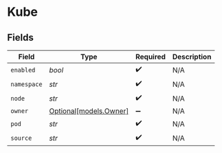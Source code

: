 # Kube


## Fields

| Field                                        | Type                                         | Required                                     | Description                                  |
| -------------------------------------------- | -------------------------------------------- | -------------------------------------------- | -------------------------------------------- |
| `enabled`                                    | *bool*                                       | :heavy_check_mark:                           | N/A                                          |
| `namespace`                                  | *str*                                        | :heavy_check_mark:                           | N/A                                          |
| `node`                                       | *str*                                        | :heavy_check_mark:                           | N/A                                          |
| `owner`                                      | [Optional[models.Owner]](../models/owner.md) | :heavy_minus_sign:                           | N/A                                          |
| `pod`                                        | *str*                                        | :heavy_check_mark:                           | N/A                                          |
| `source`                                     | *str*                                        | :heavy_check_mark:                           | N/A                                          |
